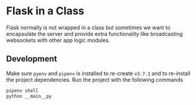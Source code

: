 # Flask in a Class

Flask normally is not wrapped in a class but sometimes we want to encapsulate the server and provide extra functionality like broadcasting websockets with other app logic modules.

## Development

Make sure `pyenv` and `pipenv` is installed to re-create `v3.7.1` and to re-install the project dependencies. Run the project with the following commands

```bash
pipenv shell
python __main__py
```